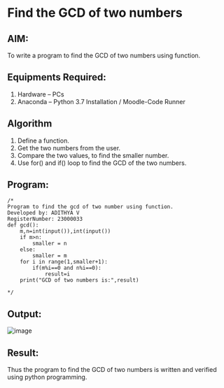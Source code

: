 # Find the GCD of two numbers

## AIM:
To write a program to find the GCD of two numbers using function.

## Equipments Required:
1. Hardware – PCs
2. Anaconda – Python 3.7 Installation / Moodle-Code Runner

## Algorithm
1. Define a function.
2. Get the two numbers from the user.
3. Compare the two values, to find the smaller number.
4. Use for() and if() loop to find the GCD of the two numbers.

## Program:
```
/*
Program to find the gcd of two number using function.
Developed by: ADITHYA V
RegisterNumber: 23000033
def gcd():
    m,n=int(input()),int(input())
    if m>n:
        smaller = n
    else:
        smaller = m
    for i in range(1,smaller+1):
        if(m%i==0 and n%i==0):
            result=i
    print("GCD of two numbers is:",result)

*/
```

## Output:

![image](https://github.com/ADITHYA23000033/GCD-of-two-numbers/assets/148514544/66055f5f-46f7-4f10-906b-7a217e1b033f)


## Result:
Thus the program to find the GCD of two numbers is written and verified using python programming.
